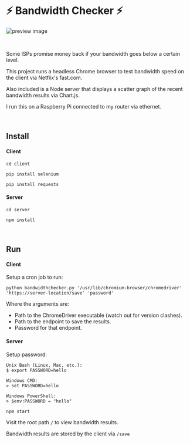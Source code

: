 # ⚡ Bandwidth Checker ⚡

![preview image](https://github.com/healeycodes/bandwidth-checker/raw/master/graphexample.png "Image of scatter graph bandwidth results")

&nbsp;

Some ISPs promise money back if your bandwidth goes below a certain level.

This project runs a headless Chrome browser to test bandwidth speed on the client via Netflix's fast.com.

Also included is a Node server that displays a scatter graph of the recent bandwidth results via Chart.js.

I run this on a Raspberry Pi connected to my router via ethernet.

&nbsp;

## Install

#### Client

`cd client`

`pip install selenium`

`pip install requests`

#### Server

`cd server`

`npm install`

&nbsp;

## Run

#### Client

Setup a cron job to run:

`python bandwidthchecker.py '/usr/lib/chromium-browser/chromedriver' 'https://server-location/save' 'password'`

Where the arguments are:
- Path to the ChromeDriver executable (watch out for version clashes).
- Path to the endpoint to save the results.
- Password for that endpoint.

#### Server

Setup password:
```
Unix Bash (Linux, Mac, etc.):
$ export PASSWORD=hello

Windows CMD:
> set PASSWORD=hello

Windows PowerShell:
> $env:PASSWORD = "hello"
```

`npm start`

Visit the root path `/` to view bandwidth results.

Bandwidth results are stored by the client via `/save`

